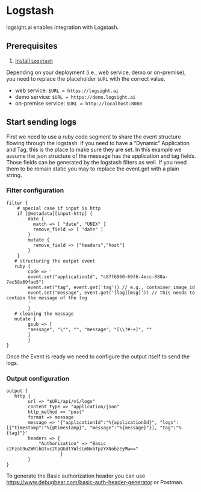 # Logstash

logsight.ai enables integration with Logstash.

## Prerequisites
1. [Install `Logstash`](https://www.elastic.co/guide/en/logstash/current/installing-logstash.html)

Depending on your deployment (i.e., web service, demo or on-premise), you need to replace the placeholder ```$URL``` 
with the correct value.

+ web service: ```$URL = https://logsight.ai``` 
+ demo service: ```$URL = https://demo.logsight.ai``` 
+ on-premise service: ```$URL = http://localhost:8080```

## Start sending logs

First we need to use a ruby code segment to share the event structure flowing through the logstash.
If you need to have a “Dynamic” Application and Tag, this is the place to make sure they are set.
In this example we assume the json structure of the message has the application and tag fields. Those fields can be generated by the logstash filters as well.
If you need them to be remain static you may to replace the event.get with a plain string.

### Filter configuration

```
filter {
    # special case if input is http
	if [@metadata][input-http] {
        date {
          match => [ "date", "UNIX" ]
          remove_field => [ "date" ]
        }
        mutate {
          remove_field => ["headers","host"]
        }
    }
   # structuring the output event
   ruby {  
        code => '
		event.set("applicationId", "c87f6960-69f6-4ecc-888a-7ac58a69fae5")
		event.set("tag", event.get('tag')) // e.g., container_image_id
		event.set("message", event.get('[log][msg]')) // this needs to contain the message of the log 
		' 
        }
   # cleaning the message
   mutate {
        gsub => [
        "message", "\"", "", "message", "[\\?#-+]", ""
   	    ]
        }
}
```

Once the Event is ready we need to configure the output itself to send the logs.

### Output configuration

```
output {
   http {
        url => "$URL/api/v1/logs"
        content_type => "application/json"
        http_method => "post"
        format => message
        message => '{"applicationId":"%{applicationId}", "logs":[{"timestamp":"%{@timestamp}", "message":"%{message}"}], "tag":"%{tag}"}'
        headers => {
            "Authorization" => "Basic c2FzaG9uZWRlbGtvc2tpQGdtYWlsLmNvbTpzYXNobzEyMw=="
                    }
        }
}
```
To generate the Basic authorization header you can use https://www.debugbear.com/basic-auth-header-generator or Postman.